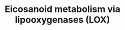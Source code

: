 ---
annotations:
- type: Pathway Ontology
  value: eicosanoid metabolic pathway
- type: Pathway Ontology
  value: lipoxygenase mediated pathway of arachidonic acid metabolism
authors:
- DeSl
- Eweitz
description: New PW, homology converted
last-edited: 2021-05-07
organisms:
- Homo sapiens
redirect_from:
- /index.php/Pathway:WP4721
- /instance/WP4721
schema-jsonld:
- '@context': https://schema.org/
  '@id': https://wikipathways.github.io/pathways/WP4721.html
  '@type': Dataset
  creator:
    '@type': Organization
    name: WikiPathways
  description: New PW, homology converted
  keywords:
  - ''
  - 5,12-diHETE
  - ACOX1
  - Arachidonic acid
  - 13,14-dihydro-
  - 6-trans-12-epi-delta-LTB4
  - HXEH
  - EXE4
  - HPGD
  - 15-oxoETE
  - FPR2
  - CYP4F2
  - 12(R)-HpETE
  - TXA3
  - CYSLTR2
  - 18-carboxy-
  - ACOX3
  - 12-oxoETE
  - 20-carboxy-LTB4
  - 15-epi-LXA4
  - Dpep2
  - EXC4
  - 12-HETE
  - CYSLTR1
  - TRPV1
  - PPARA
  - ACAA1
  - 5,12 DiHETE
  - LTB4R2
  - 15-oxo-LXA4
  - 5-HpETE
  - 15-HpETE
  - GGT
  - 12-HpETE
  - 11-trans-LTC4
  - ALOX15
  - LTC4S
  - 11-trans-LTD4
  - 5-HETE
  - LTE4
  - 6-trans-delta-LTB4
  - 12-oxo-LTB4
  - DPEP1
  - LXB4
  - LTC4
  - CYP4A22
  - Ggt1
  - LXA4
  - ALOX12
  - ACOX2
  - PTGR1
  - MBD
  - EHHADH
  - 15-HETE
  - 8-HpETE
  - 12-epi-LTB4
  - CYP4A11
  - LTA4H
  - GGT5
  - dinor-LTB4
  - ALOX15B
  - CYP4F12
  - LTB4R
  - TXB3
  - LTD4
  - 8-HETE
  - 5-oxoETE
  - TRPA1
  - 15-epi-LXB4
  - EXD4
  - ALOX5
  - HXA3
  - 11-trans-LTE4
  - LTB4
  - PTGR2
  - HXB3
  - 12-HEDH
  - 5-HEDH
  - LTA4
  - 20-hydroxy-LTB4
  - PPARD
  license: CC0
  name: Eicosanoid metabolism via lipooxygenases (LOX)
seo: CreativeWork
title: Eicosanoid metabolism via lipooxygenases (LOX)
wpid: WP4721
---